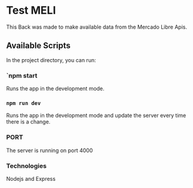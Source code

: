 # Test MELI

This Back was made to make available data from the Mercado Libre Apis.

## Available Scripts

In the project directory, you can run:

### `npm start

Runs the app in the development mode.

### `npm run dev`

Runs the app in the development mode and update the server every time there is a change.

### PORT

The server is running on port 4000

### Technologies

Nodejs and Express
